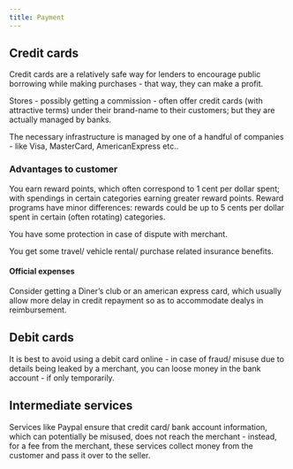 ```yaml
---
title: Payment
---
```


## Credit cards

Credit cards are a relatively safe way for lenders to encourage public borrowing while making purchases - that way, they can make a profit.

Stores - possibly getting a commission - often offer credit cards (with attractive terms) under their brand-name to their customers; but they are actually managed by banks.

The necessary infrastructure is managed by one of a handful of companies - like Visa, MasterCard, AmericanExpress etc..

### Advantages to customer

You earn reward points, which often correspond to 1 cent per dollar spent; with spendings in certain categories earning greater reward points. Reward programs have minor differences: rewards could be up to 5 cents per dollar spent in certain (often rotating) categories.

You have some protection in case of dispute with merchant.

You get some travel/ vehicle rental/ purchase related insurance benefits.

#### Official expenses

Consider getting a Diner’s club or an american express card, which usually allow more delay in credit repayment so as to accommodate dealys in reimbursement.

## Debit cards

It is best to avoid using a debit card online - in case of fraud/ misuse due to details being leaked by a merchant, you can loose money in the bank account - if only temporarily.

## Intermediate services

Services like Paypal ensure that credit card/ bank account information, which can potentially be misused, does not reach the merchant - instead, for a fee from the merchant, these services collect money from the customer and pass it over to the seller.
